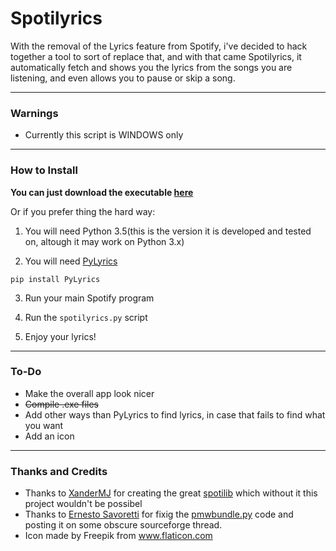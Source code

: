 # Spotilyrics

With the removal of the Lyrics feature from Spotify, i've decided to hack together a tool to sort of replace that, and with that came Spotilyrics, it automatically fetch and shows you the lyrics from the songs you are listening, and even allows you to pause or skip a song.

---
### Warnings

* Currently this script is WINDOWS only

---

### How to Install
**You can just download the executable [here](https://github.com/eitchtee/Spotilyrics/releases/latest)**

Or if you prefer thing the hard way:

1. You will need Python 3.5(this is the version it is developed and tested on, altough it may work on Python 3.x)

2. You will need [PyLyrics](https://pypi.python.org/pypi/PyLyrics/1.1.0)

  `pip install PyLyrics`

3. Run your main Spotify program

4. Run the `spotilyrics.py` script

5. Enjoy your lyrics!

---

### To-Do
* Make the overall app look nicer
* ~~Compile .exe files~~
* Add other ways than PyLyrics to find lyrics, in case that fails to find what you want
* Add an icon

---

### Thanks and Credits
* Thanks to [XanderMJ](https://github.com/XanderMJ/) for creating the great [spotilib](https://github.com/XanderMJ/spotilib) which without it this project wouldn't be possibel
* Thanks to [Ernesto Savoretti](https://sourceforge.net/u/sandy2008/) for fixig the [pmwbundle.py](https://sourceforge.net/p/pmw/discussion/131281/thread/24235048/) code and posting it on some obscure sourceforge thread.
* Icon made by Freepik from www.flaticon.com
